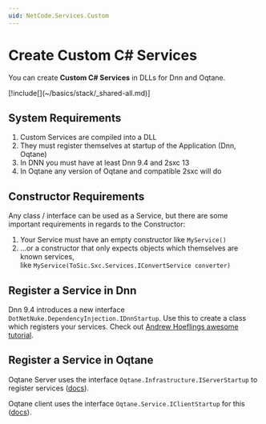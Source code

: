 ```yaml
---
uid: NetCode.Services.Custom
---
```


# Create Custom C# Services

You can create **Custom C# Services** in DLLs for Dnn and Oqtane. 

<div class="context-box-process" width="100%">
  [!include[](~/basics/stack/_shared-all.md)]
  <style>.context-box-process .process-cs { visibility: visible; } </style>
</div>

## System Requirements

1. Custom Services are compiled into a DLL
1. They must register themselves at startup of the Application (Dnn, Oqtane)
1. In DNN you must have at least Dnn 9.4 and 2sxc 13
1. In Oqtane any version of Oqtane and compatible 2sxc will do

## Constructor Requirements

Any class / interface can be used as a Service, but there are some important requirements in regards to the Constructor:

1. Your Service must have an empty constructor like `MyService()`
1. ...or a constructor that only expects objects which themselves are known services,  
  like `MyService(ToSic.Sxc.Services.IConvertService converter)`

## Register a Service in Dnn

Dnn 9.4 introduces a new interface `DotNetNuke.DependencyInjection.IDnnStartup`. 
Use this to create a class which registers your services. 
Check out [Andrew Hoeflings awesome tutorial](https://www.andrewhoefling.com/Blog/Post/dnn-dependency-injection).

## Register a Service in Oqtane

Oqtane Server uses the interface `Oqtane.Infrastructure.IServerStartup` to register services ([docs](https://docs.oqtane.org/api/Oqtane.Infrastructure.IServerStartup.html)). 

Oqtane client uses the interface `Oqtane.Service.IClientStartup` for this ([docs](https://docs.oqtane.org/api/Oqtane.Services.IClientStartup.html)).

